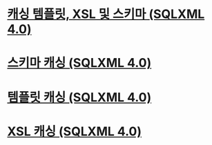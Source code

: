 # [캐싱 템플릿, XSL 및 스키마 (SQLXML 4.0)](caching-templates-xsl-and-schemas-sqlxml-4-0.md)
# [스키마 캐싱 (SQLXML 4.0)](schema-caching-sqlxml-4-0.md)
# [템플릿 캐싱 (SQLXML 4.0)](template-caching-sqlxml-4-0.md)
# [XSL 캐싱 (SQLXML 4.0)](xsl-caching-sqlxml-4-0.md)
